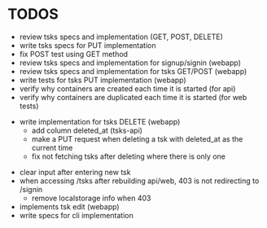 # TODOS

* review tsks specs and implementation (GET, POST, DELETE)
* write tsks specs for PUT implementation
* fix POST test using GET method
* review tsks specs and implementation for signup/signin (webapp)
* review tsks specs and implementation for tsks GET/POST (webapp)
* write tests for tsks PUT implementation (webapp)
* verify why containers are created each time it is started (for api)
* verify why containers are duplicated each time it is started (for web tests)
+ write implementation for tsks DELETE (webapp)
    * add column deleted_at (tsks-api)
    * make a PUT request when deleting a tsk with deleted_at as the current time
    - fix not fetching tsks after deleting where there is only one
- clear input after entering new tsk
- when accessing /tsks after rebuilding api/web, 403 is not redirecting to /signin
    - remove localstorage info when 403
- implements tsk edit (webapp)
- write specs for cli implementation